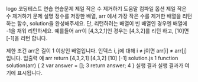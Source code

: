 logo
코딩테스트 연습
연습문제
제일 작은 수 제거하기
도움말
컴파일 옵션
제일 작은 수 제거하기
문제 설명
정수를 저장한 배열, arr 에서 가장 작은 수를 제거한 배열을 리턴하는 함수, solution을 완성해주세요. 단, 리턴하려는 배열이 빈 배열인 경우엔 배열에 -1을 채워 리턴하세요. 예를들어 arr이 [4,3,2,1]인 경우는 [4,3,2]를 리턴 하고, [10]면 [-1]을 리턴 합니다.

제한 조건
arr은 길이 1 이상인 배열입니다.
인덱스 i, j에 대해 i ≠ j이면 arr[i] ≠ arr[j] 입니다.
입출력 예
arr	return
[4,3,2,1]	[4,3,2]
[10]	[-1]
solution.js
1
function solution(arr) {
2
    var answer = [];
3
    return answer;
4
}
실행 결과
실행 결과가 여기에 표시됩니다.